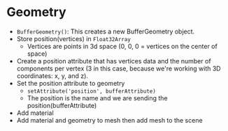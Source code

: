 # Geometry

- `BufferGeometry()`: This creates a new BufferGeometry object.
- Store position(vertices) in `Float32Array`
  - Vertices are points in 3d space (0, 0, 0 = vertices on the center of space)
- Create a position attribute that has vertices data and the number of components per vertex (3 in this case, because we're working with 3D coordinates: x, y, and z).
- Set the position attribute to geometry
  - `setAttribute('position', bufferAttribute)`
  - The position is the name and we are sending the position(bufferAttribute)
- Add material
- Add material and geometry to mesh then add mesh to the scene
